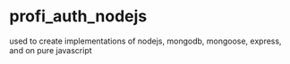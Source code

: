 # profi_auth_nodejs
used to create implementations of nodejs, mongodb, mongoose, express, and on pure javascript
